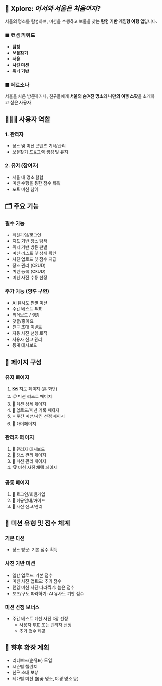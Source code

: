 ## 📌 Xplore: *어서와 서울은 처음이지?*

서울의 명소를 탐험하며, 미션을 수행하고 보물을 찾는 **탐험 기반 게임형 여행 앱**입니다.

### ■ 컨셉 키워드
- **탐험**
- **보물찾기**
- **서울**
- **사진 미션**
- **위치 기반**

### ■ 페르소나
서울을 처음 방문하거나, 친구들에게 **서울의 숨겨진 명소**와 **나만의 여행 스팟**을 소개하고 싶은 사용자

## 🧑‍🤝‍🧑 사용자 역할

### 1. 관리자
- 장소 및 미션 콘텐츠 기획/관리
- 보물찾기 프로그램 생성 및 유지

### 2. 유저 (참여자)
- 서울 내 명소 탐험
- 미션 수행을 통한 점수 획득
- 포토 미션 참여

## 🗂️ 주요 기능

### 필수 기능
- 회원가입/로그인
- 지도 기반 장소 탐색
- 위치 기반 방문 판별
- 미션 리스트 및 상세 확인
- 사진 업로드 및 점수 지급
- 장소 관리 (CRUD)
- 미션 등록 (CRUD)
- 미션 사진 수동 선정

### 추가 기능 (향후 구현)
- AI 유사도 판별 미션
- 주간 베스트 투표
- 리더보드 / 랭킹
- 댓글/좋아요
- 친구 초대 이벤트
- 자동 사진 선정 로직
- 사용자 신고 관리
- 통계 대시보드

## 📱 페이지 구성

### 유저 페이지
1. 🗺️ 지도 페이지 (홈 화면)
2. 📋 미션 리스트 페이지
3. 📸 미션 상세 페이지
4. 📁 업로드/미션 기록 페이지
5. ⭐ 주간 미션/사진 선정 페이지
6. 🧭 마이페이지

### 관리자 페이지
1. 🔧 관리자 대시보드
2. 📍 장소 관리 페이지
3. 🧩 미션 관리 페이지
4. 🏆 미션 사진 채택 페이지

### 공통 페이지
1. 🔐 로그인/회원가입
2. 📜 이용안내/가이드
3. 🚫 사진 신고/관리

## 🎯 미션 유형 및 점수 체계

### 기본 미션
- 장소 방문: 기본 점수 획득

### 사진 기반 미션
- 일반 업로드: 기본 점수
- 미션 사진 업로드: 추가 점수
- 랜덤 미션 사진 따라찍기: 높은 점수
- 포즈/구도 따라하기: AI 유사도 기반 점수

### 미션 선정 보너스
- 주간 베스트 미션 사진 3장 선정
  - 사용자 투표 또는 관리자 선정
  - 추가 점수 제공

## 🚀 향후 확장 계획
- 리더보드(순위표) 도입
- 시즌별 챌린지
- 친구 초대 보상
- 테마별 미션 (봄꽃 명소, 야경 명소 등)

